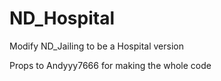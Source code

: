 # ND_Hospital

Modify ND_Jailing to be a Hospital version 

Props to Andyyy7666 for making the whole code
